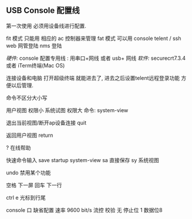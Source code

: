 ## USB Console 配置线

第一次使用  必须用设备线进行配置.

fit 模式 只能用 相应的 ac 控制器来管理
fat 模式 可以用 console
telent / ssh  web 网管登陆  nms 登陆


*硬件:*  console 配置专用线 :  用串口+网线  或者 usb+ 网线
*软件:*  securecrt7.3.4  或者 iTerm终端(Mac OS)

连接设备和电脑   打开超级终端  就能进去了, 进去之后设置telent远程登录功能 方便以后管理.

命令不区分大小写

用户视图 权限小
系统试图 权限大  命令:  system-view

退出当前视图/断开ap设备连接 quit

返回用户视图  return

?  在线帮助


快速命令输入
save startup system-view
sa  直接保存
sy 系统视图


undo  禁用某个功能


空格  下一屏
回车 下一行

ctrl e  光标到行尾



console 口 缺省配置
速率 9600 bit/s
流控  校验 无  停止位 1  数据位8






